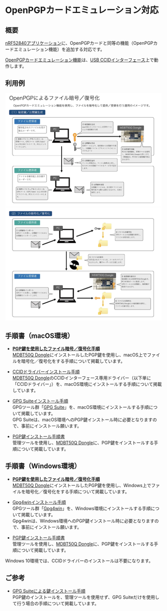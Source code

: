 # OpenPGPカードエミュレーション対応

## 概要

[nRF52840アプリケーション](../../nRF52840_app)に、OpenPGPカードと同等の機能（OpenPGPカードエミュレーション機能）を追加する対応です。

[OpenPGPカードエミュレーション機能](../../CCID/openpgp_lib/README.md)は、[USB CCIDインターフェース](../../CCID/ccid_lib/README.md)上で動作します。

## 利用例

<img src="assets01/0017.jpg" width="720"><br>
<img src="assets01/0018.jpg" width="720">


## 手順書（macOS環境）

- <b>[PGP鍵を使用したファイル暗号／復号化手順](../../CCID/OpenPGP/OPGPCRYPTION.md)</b><br>
[MDBT50Q Dongle](../../FIDO2Device/MDBT50Q_Dongle/README.md)にインストールしたPGP鍵を使用し、macOS上でファイルを暗号化／復号化をする手順について掲載しています。

- [CCIDドライバーインストール手順](../../CCID/INSTALLPRG.md)<br>
[MDBT50Q Dongle](../../FIDO2Device/MDBT50Q_Dongle/README.md)のCCIDインターフェース専用ドライバー（以下単に「CCIDドライバー」）を、macOS環境にインストールする手順について掲載しています。

- [GPG Suiteインストール手順](../../CCID/OpenPGP/GPGINSTMAC.md)<br>
GPGツール群「[GPG Suite](https://gpgtools.org)」を、macOS環境にインストールする手順について掲載しています。<br>
GPG Suiteは、macOS環境へのPGP鍵インストール時に必要となりますので、事前にインストール願います。

- [PGP鍵インストール手順書](../../MaintenanceTool/macOSApp/PGPKEYINST.md)<br>
管理ツールを使用し、[MDBT50Q Dongle](../../FIDO2Device/MDBT50Q_Dongle/README.md)に、PGP鍵をインストールする手順について掲載しています。

## 手順書（Windows環境）

- <b>[PGP鍵を使用したファイル暗号／復号化手順](../../CCID/OpenPGP/OPGPCRYPTIONWIN.md)</b><br>
[MDBT50Q Dongle](../../FIDO2Device/MDBT50Q_Dongle/README.md)にインストールしたPGP鍵を使用し、Windows上でファイルを暗号化／復号化をする手順について掲載しています。

- [Gpg4winインストール手順](../../CCID/OpenPGP/GPGINSTWIN.md)<br>
GPGツール群「[Gpg4win](https://www.gnupg.org)」を、Windows環境にインストールする手順について掲載しています。<br>
Gpg4winは、Windows環境へのPGP鍵インストール時に必要となりますので、事前にインストール願います。

- [PGP鍵インストール手順書](../../MaintenanceTool/WindowsExe/PGPKEYINST.md)<br>
管理ツールを使用し、[MDBT50Q Dongle](../../FIDO2Device/MDBT50Q_Dongle/README.md)に、PGP鍵をインストールする手順について掲載しています。

Windows 10環境では、CCIDドライバーのインストールは不要になります。

## ご参考

- [GPG Suiteによる鍵インストール手順](../../CCID/OpenPGP/GPGKEYINST.md)<br>
PGP鍵のインストールを、管理ツールを使用せず、GPG Suiteだけを使用して行う場合の手順について掲載しています。
